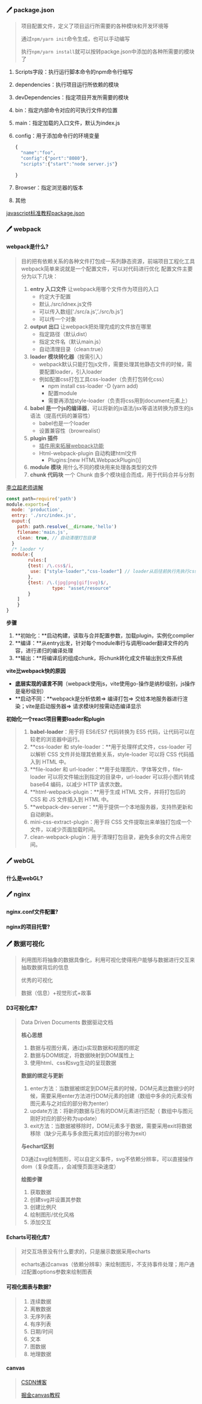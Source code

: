 ### :pen: package.json

> 项目配置文件，定义了项目运行所需要的各种模块和开发环境等
>
> 通过`npm/yarn init`命令生成，也可以手动编写
>
> 执行`npm/yarn install`就可以按转packge.json中添加的各种所需要的模块了

1. Scripts字段：执行运行脚本命令的npm命令行缩写

2. dependencies：执行项目运行所依赖的模块

3. devDependencies：指定项目开发所需要的模块

4. bin：指定内部命令对应的可执行文件的位置

5. main：指定加载的入口文件，默认为index.js

6. config：用于添加命令行的环境变量

   ```js
   {
     "name":"foo",
     "config":{"port":"8080"},
     "scripts":{"start":"node server.js"}
     
   }
   ```

7. Browser：指定浏览器的版本

8. 其他

[javascript标准教程package.json](https://javascript.ruanyifeng.com/nodejs/packagejson.html)

### :pen: webpack

#### webpack是什么?

> 目的把有依赖关系的各种文件打包成一系列静态资源，前端项目工程化工具
> webpack简单来说就是一个配置文件，可以对代码进行优化
> 配置文件主要分为以下几块：
>
> 1. **entry 入口文件** 让webpack用哪个文件作为项目的入口
>    + 约定大于配置
>    + 默认./src/idnex.js文件
>    + 可以传入数组[‘./src/a.js’,’./src/b.js’]
>    + 可以传一个对象
> 2. **output 出口** 让webpack把处理完成的文件放在哪里
>    + 指定路径（默认dist）
>    + 指定文件名（默认main.js）
>    + 自动清理目录（clean:true）
> 3. **loader 模块转化器**（按需引入）
>    + webpack默认只能打包js文件，需要处理其他静态文件的时候，需要配置loader，引入loader
>    + 例如配置css打包工具css-loader（负责打包转化css）
>      + npm install css-loader -D (yarn add)
>      + 配置module
>      + 需要再添加style-loader（负责将css用到document元素上）
> 4. **babel 是一个js的编译器**，可以将新的js语法/jsx等语法转换为原生的js语法（提高代码的兼容性）
>    + babel也是一个loader
>    + 设置兼容性（browrealist）
> 5. **plugin 插件** 
>    + <u>插件用来拓展webpack功能</u>
>    + Html-webpack-plugin 自动构建html文件
>      + Plugins:[new HTMLWebpackPlugin()]
> 6. **module 模块** 用什么不同的模块用来处理各类型的文件
> 7. **chunk 代码块** 一个 Chunk 由多个模块组合而成，用于代码合并与分割

[李立超老师讲解](https://www.bilibili.com/video/BV1Kd4y147gg/?p=2&spm_id_from=pageDriver&vd_source=084728306193898208d80f40ece2975b)

```js
const path=require('path')
module.exports={
  mode: 'production',
  entry: './src/index.js',
  ouput:{
    path: path.resolve(__dirname,'hello')
    filename:'main.js',
    clean: true, // 自动清理打包目录
  }
  /* laoder */
  module:{
		rules:[
        {test: /\.css$/i,
         use: ["style-loader","css-loader"] // loader从后往前执行先执行css-loader，style-loader
        },
        {test: /\.(jpg|png|gif|svg)$/,
				 type: "asset/resource"       
        }
  	]  
	}
}
```

**步骤**

1. **初始化：**启动构建，读取与合并配置参数，加载plugin，实例化complier
2. **编译：**从entry出发，针对每个module串行与调用loader翻译文件的内容，进行递归的编译处理
3. **输出：**将编译后的组成chunk，将chunk转化成文件输出到文件系统

**vite比webpack快的原因**

+ **底层实现的语言不同**（webpack使用js，vite使用go-操作是纳秒级别，js操作是毫秒级别）
+ **启动不同：**webpack是分析依赖=> 编译打包=> 交给本地服务器进行渲染；vite是启动服务器=> 请求模块时按需动态编译显示

**初始化一个react项目需要loader和plugin**

> 1. **babel-loader**：用于将 ES6/ES7 代码转换为 ES5 代码，让代码可以在较老的浏览器中运行。
> 2. **css-loader 和 style-loader：**用于处理样式文件，css-loader 可以解析 CSS 文件并处理其依赖关系，style-loader 可以将 CSS 代码插入到 HTML 中。
> 3. **file-loader 和 url-loader：**用于处理图片、字体等文件，file-loader 可以将文件输出到指定的目录中，url-loader 可以将小图片转成 base64 编码，以减少 HTTP 请求次数。
> 4. **html-webpack-plugin：**用于生成 HTML 文件，并将打包后的 CSS 和 JS 文件插入到 HTML 中。
> 5. **webpack-dev-server：**用于提供一个本地服务器，支持热更新和自动刷新。
> 6. mini-css-extract-plugin：用于将 CSS 文件提取出来单独打包成一个文件，以减少页面加载时间。
> 7. clean-webpack-plugin：用于清理打包目录，避免多余的文件占用空间。

### :pen: webGL

#### 什么是webGL?



### :pen: nginx

#### nginx.conf文件配置?

#### nginx的项目托管?



### :pen: 数据可视化

> 利用图形将抽象的数据具像化，利用可视化使得用户能够与数据进行交互来抽取数据背后的信息
>
> 优秀的可视化
>
> 数据（信息）+视觉形式+故事

#### D3可视化库?

> Data Driven Documents 数据驱动文档
>
> **核心思想**
>
> 1. 数据与视图分离，通过js实现数据和视图的绑定
> 2. 数据与DOM绑定，将数据映射到DOM属性上
> 3. 使用html、css和svg生动的呈现数据
>
> **数据的绑定与更新**
>
> 1. enter方法：当数据被绑定到DOM元素的时候，DOM元素比数据少的时候，需要采用enter方法进行DOM元素的创建（数组中多余的元素没有图元素与之对应的部分称为enter）
> 2. update方法：将新的数据与已有的DOM元素进行匹配（ 数组中与图元刚好对应的部分称为update）
> 3. exit方法：当数据被移除时，DOM元素多于数据，需要采用exit将数据移除（缺少元素与多余图元素对应的部分称为exit）
>
> **与echart区别**
>
> D3通过svg绘制图形，可以自定义事件，svg不依赖分辨率，可以直接操作dom（复杂度高，，会减慢页面渲染速度）
>
> **绘图步骤**
>
> 1. 获取数据
> 2. 创建svg并设置其参数
> 3. 创建比例尺
> 4. 绘制图形/优化风格
> 5. 添加交互

#### Echarts可视化库?

> 对交互场景没有什么要求的，只是展示数据采用echarts
>
> echarts通过canvas（依赖分辨率）来绘制图形，不支持事件处理；用户通过配置options参数来绘制图表

#### 可视化图表与数据?

> 1. 连续数据
> 2. 离散数据
> 3. 无序列表
> 4. 有序列表
> 5. 日期/时间
> 6. 文本
> 7. 图数据
> 8. 地理数据

#### canvas

> [CSDN博客](https://blog.csdn.net/u012468376/article/details/73350998)
>
> [掘金canvas教程](https://segmentfault.com/a/1190000016031115)
